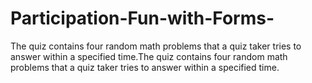 # Participation-Fun-with-Forms-
The quiz contains four random math problems that a quiz taker tries to answer within a specified time.The quiz contains four random math problems that a quiz taker tries to answer within a specified time.
